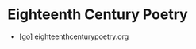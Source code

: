 # Eighteenth Century Poetry

- [[go]] eighteenthcenturypoetry.org


[//begin]: # "Autogenerated link references for markdown compatibility"
[go]: go "Go"
[//end]: # "Autogenerated link references"